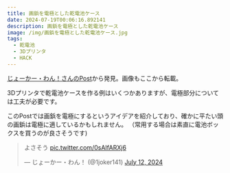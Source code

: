 ```yaml
---
title: 画鋲を電極とした乾電池ケース
date: 2024-07-19T00:06:16.892141
description: 画鋲を電極とした乾電池ケース
image: /img/画鋲を電極とした乾電池ケース.jpg
tags:
  - 乾電池
  - 3Dプリンタ
  - HACK
---
```

[じょーかー・わん！さんのPost](https://x.com/1joker141/status/1811743194515931171)から発見。画像もここから転載。

3Dプリンタで乾電池ケースを作る例はいくつかありますが、電極部分については工夫が必要です。

このPostでは画鋲を電極にするというアイデアを紹介しており、確かに平たい頭の画鋲は電極に適しているかもしれません。
（常用する場合は素直に電池ボックスを買うのが良さそうです)

<blockquote class="twitter-tweet"><p lang="ja" dir="ltr">よさそう <a href="https://t.co/0sAIfARXj6">pic.twitter.com/0sAIfARXj6</a></p>&mdash; じょーかー・わん！ (@1joker141) <a href="https://twitter.com/1joker141/status/1811743194515931171?ref_src=twsrc%5Etfw">July 12, 2024</a></blockquote>
<script async src="https://platform.twitter.com/widgets.js" charset="utf-8"></script>





